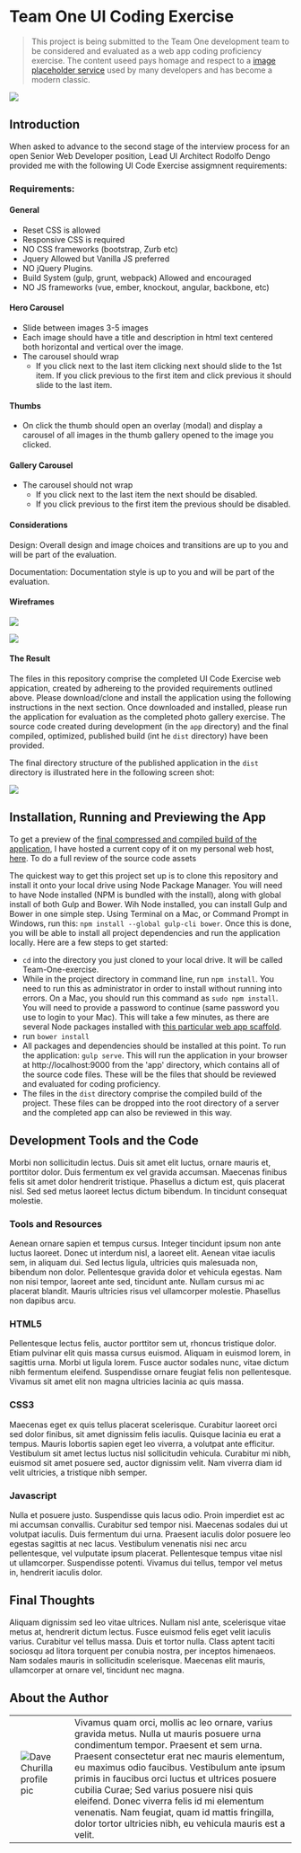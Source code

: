 # Team One UI Coding Exercise

> This project is being submitted to the Team One development team to be considered and evaluated as a web app coding proficiency exercise. The content useed pays homage and respect to a [image placeholder service](http://www.placekitten.com) used by many developers and has become a modern classic.

![](screenshot.png)


## Introduction

When asked to advance to the second stage of the interview process for an open Senior Web Developer position, Lead UI Architect Rodolfo Dengo provided me with the following UI Code Exercise assigmnent requirements: 

### Requirements:

#### General

- Reset CSS is allowed
- Responsive CSS is required
- NO CSS frameworks (bootstrap, Zurb etc)
- Jquery Allowed but Vanilla JS preferred
- NO jQuery Plugins.
- Build System (gulp, grunt, webpack) Allowed and encouraged
- NO JS frameworks (vue, ember, knockout, angular, backbone, etc)

#### Hero Carousel

- Slide between images 3-5 images
- Each image should have a title and description in html text centered both horizontal and
vertical over the image.
- The carousel should wrap
	- If you click next to the last item clicking next should slide to the 1st item.
If you click previous to the first item and click previous it should slide to the last
item.

#### Thumbs

- On click the thumb should open an overlay (modal) and display a carousel of all images
in the thumb gallery opened to the image you clicked.

#### Gallery Carousel

- The carousel should not wrap
	- If you click next to the last item the next should be disabled.
	- If you click previous to the first item the previous should be disabled.

#### Considerations

Design: Overall design and image choices and transitions are up to you and will be part of the
evaluation.

Documentation: Documentation style is up to you and will be part of the evaluation.

#### Wireframes

![](hero_carousel.jpg)

![](gallery_carousel.jpg)

#### The Result

The files in this repository comprise the completed UI Code Exercise web appication, created by adhereing to the provided requirements outlined above. Please download/clone and install the application using the following instructions in the next section. Once downloaded and installed, please run the application for evaluation as the completed photo gallery exercise. The source code created during development (in the `app` directory) and the final compiled, optimized, published build (int he `dist` directory) have been provided. 

The final directory structure of the published application in the `dist` directory is illustrated here in the following screen shot:

![](proj_dir.png)


## Installation, Running and Previewing the App

To get a preview of the [final compressed and compiled build of the application](http://teamone.davechurilla.com), I have hosted a current copy of it on my personal web host, [here](http://teamone.davechurilla.com). To do a full review of the source code assets

The quickest way to get this project set up is to clone this repository and install it onto your local drive using Node Package Manager. You will need to have Node installed (NPM is bundled with the install), along with global install of both Gulp and Bower. Wih Node installed, you can install Gulp and Bower in one simple step. Using Terminal on a Mac, or Command Prompt in Windows, run this: `npm install --global gulp-cli bower`. Once this is done, you will be able to install all project dependencies and run the application locally. Here are a few steps to get started:

- `cd` into the directory you just cloned to your local drive. It will be called Team-One-exercise.
- While in the project directory in command line, run `npm install`. You need to run this as administrator in order to install without running into errors. On a Mac, you should run this command as `sudo npm install`. You will need to provide a password to continue (same password you use to login to your Mac). This will take a few minutes, as there are several Node packages installed with [this particular web app scaffold](https://github.com/yeoman/generator-webapp).
- run `bower install`
- All packages and dependencies should be installed at this point. To run the application: `gulp serve`. This will run the application in your browser at http://localhost:9000 from the 'app' directory, which contains all of the source code files. These will be the files that should be reviewed and evaluated for coding proficiency.
- The files in the `dist` directory comprise the compiled build of the project. These files can be dropped into the root directory of a server and the completed app can also be reviewed in this way. 

## Development Tools and the Code

Morbi non sollicitudin lectus. Duis sit amet elit luctus, ornare mauris et, porttitor dolor. Duis fermentum ex vel gravida accumsan. Maecenas finibus felis sit amet dolor hendrerit tristique. Phasellus a dictum est, quis placerat nisl. Sed sed metus laoreet lectus dictum bibendum. In tincidunt consequat molestie.

### Tools and Resources

Aenean ornare sapien et tempus cursus. Integer tincidunt ipsum non ante luctus laoreet. Donec ut interdum nisl, a laoreet elit. Aenean vitae iaculis sem, in aliquam dui. Sed lectus ligula, ultricies quis malesuada non, bibendum non dolor. Pellentesque gravida dolor et vehicula egestas. Nam non nisi tempor, laoreet ante sed, tincidunt ante. Nullam cursus mi ac placerat blandit. Mauris ultricies risus vel ullamcorper molestie. Phasellus non dapibus arcu.

### HTML5

Pellentesque lectus felis, auctor porttitor sem ut, rhoncus tristique dolor. Etiam pulvinar elit quis massa cursus euismod. Aliquam in euismod lorem, in sagittis urna. Morbi ut ligula lorem. Fusce auctor sodales nunc, vitae dictum nibh fermentum eleifend. Suspendisse ornare feugiat felis non pellentesque. Vivamus sit amet elit non magna ultricies lacinia ac quis massa.

### CSS3

Maecenas eget ex quis tellus placerat scelerisque. Curabitur laoreet orci sed dolor finibus, sit amet dignissim felis iaculis. Quisque lacinia eu erat a tempus. Mauris lobortis sapien eget leo viverra, a volutpat ante efficitur. Vestibulum sit amet lectus luctus nisl sollicitudin vehicula. Curabitur mi nibh, euismod sit amet posuere sed, auctor dignissim velit. Nam viverra diam id velit ultricies, a tristique nibh semper. 

### Javascript

Nulla et posuere justo. Suspendisse quis lacus odio. Proin imperdiet est ac mi accumsan convallis. Curabitur sed tempor nisi. Maecenas sodales dui ut volutpat iaculis. Duis fermentum dui urna. Praesent iaculis dolor posuere leo egestas sagittis at nec lacus. Vestibulum venenatis nisi nec arcu pellentesque, vel vulputate ipsum placerat. Pellentesque tempus vitae nisl ut ullamcorper. Suspendisse potenti. Vivamus dui tellus, tempor vel metus in, hendrerit iaculis dolor.


## Final Thoughts

Aliquam dignissim sed leo vitae ultrices. Nullam nisl ante, scelerisque vitae metus at, hendrerit dictum lectus. Fusce euismod felis eget velit iaculis varius. Curabitur vel tellus massa. Duis et tortor nulla. Class aptent taciti sociosqu ad litora torquent per conubia nostra, per inceptos himenaeos. Nam sodales mauris in sollicitudin scelerisque. Maecenas elit mauris, ullamcorper at ornare vel, tincidunt nec magna. 


## About the Author

<table>
	<tr>
		<td style="padding: 0 20px 20px;"><img src="http://portfolio.davechurilla.com/images/parallaxbg/19d.jpg" alt="Dave Churilla profile pic"></td>
		<td valign="top">Vivamus quam orci, mollis ac leo ornare, varius gravida metus. Nulla ut mauris posuere urna condimentum tempor. Praesent et sem urna. Praesent consectetur erat nec mauris elementum, eu maximus odio faucibus. Vestibulum ante ipsum primis in faucibus orci luctus et ultrices posuere cubilia Curae; Sed varius posuere nisi quis eleifend. Donec viverra felis id mi elementum venenatis. Nam feugiat, quam id mattis fringilla, dolor tortor ultricies nibh, eu vehicula mauris est a velit.</td>
	</tr>
</table>


